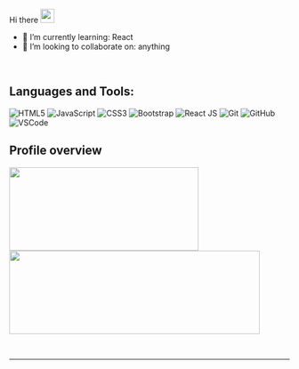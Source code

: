 Hi there <img src="https://media.giphy.com/media/hvRJCLFzcasrR4ia7z/giphy.gif" width="25px">

<!--- 🔭 I’m currently working on: TodoList-->
- 🌱 I’m currently learning: React
- 👯 I’m looking to collaborate on: anything
<!--- 😄 Pronouns: He/Him-->
<!-- 🤔 I’m looking for help with ... 
- 💬 Ask me about ...
- 📫 How to reach me: ... -->
<!-- - ⚡ Fun fact: ... 
-->
<br >


## Languages and Tools:
![HTML5](https://img.shields.io/badge/-HTML5-E34F26?style=for-the-badge&logo=appveyor&logo=html5&logoColor=white)
![JavaScript](https://img.shields.io/badge/-JavaScript-yellow?style=for-the-badge&logo=appveyor&logo=javascript)
![CSS3](https://img.shields.io/badge/-CSS3-1572B6?style=for-the-badge&logo=appveyor&logo=css3)
![Bootstrap](https://img.shields.io/badge/-Bootstrap-563D7C?style=for-the-badge&logo=appveyor&logo=bootstrap)
![React JS](https://img.shields.io/badge/-ReactJS-blue?style=for-the-badge&logo=appveyor&logo=react)
![Git](https://img.shields.io/badge/-Git-black?style=for-the-badge&logo=appveyor&logo=git)
![GitHub](https://img.shields.io/badge/-GitHub-181717?style=for-the-badge&logo=appveyor&logo=github)
![VSCode](https://img.shields.io/badge/-VS_Code-007ACC?style=for-the-badge&logo=appveyor&logo=visual-studio-code) 


## Profile overview


<img height="150em" width="340em" src="https://github-readme-stats.vercel.app/api?username=daniel-takacs&theme=vue&show_icons=true"/><img height="150em" width="450em" src="https://github-readme-stats.vercel.app/api/top-langs/?username=daniel-takacs&theme=vue&layout=compact"/>

<br/>

****
